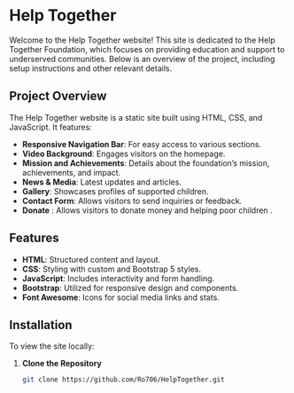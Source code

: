 # Help Together

Welcome to the Help Together website! This site is dedicated to the Help Together Foundation, which focuses on providing education and support to underserved communities. Below is an overview of the project, including setup instructions and other relevant details.

## Project Overview

The Help Together website is a static site built using HTML, CSS, and JavaScript. It features:

- **Responsive Navigation Bar**: For easy access to various sections.
- **Video Background**: Engages visitors on the homepage.
- **Mission and Achievements**: Details about the foundation’s mission, achievements, and impact.
- **News & Media**: Latest updates and articles.
- **Gallery**: Showcases profiles of supported children.
- **Contact Form**: Allows visitors to send inquiries or feedback.
- **Donate** : Allows visitors to donate money and helping poor children . 

## Features

- **HTML**: Structured content and layout.
- **CSS**: Styling with custom and Bootstrap 5 styles.
- **JavaScript**: Includes interactivity and form handling.
- **Bootstrap**: Utilized for responsive design and components.
- **Font Awesome**: Icons for social media links and stats.

## Installation

To view the site locally:

1. **Clone the Repository**

   ```bash
   git clone https://github.com/Ro706/HelpTogether.git
